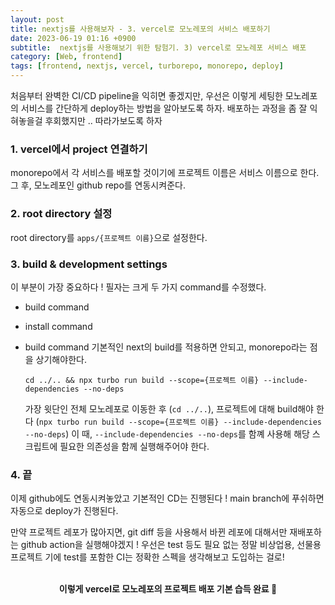 ```yaml
---
layout: post
title: nextjs를 사용해보자 - 3. vercel로 모노레포의 서비스 배포하기
date: 2023-06-19 01:16 +0900
subtitle:  nextjs를 사용해보기 위한 탐험기. 3) vercel로 모노레포 서비스 배포
category: [Web, frontend]
tags: [frontend, nextjs, vercel, turborepo, monorepo, deploy]
---
```


처음부터 완벽한 CI/CD pipeline을 익히면 좋겠지만, 우선은 이렇게 세팅한 모노레포의 서비스를 간단하게 deploy하는 방법을 알아보도록 하자. 배포하는 과정을 좀 잘 익혀놓을걸 후회했지만 .. 따라가보도록 하자


### 1. vercel에서 project 연결하기
monorepo에서 각 서비스를 배포할 것이기에 프로젝트 이름은 서비스 이름으로 한다.
그 후, 모노레포인 github repo를 연동시켜준다.

### 2. root directory 설정
root directory를 `apps/{프로젝트 이름}`으로 설정한다.

### 3. build & development settings
이 부분이 가장 중요하다 ! 필자는 크게 두 가지 command를 수정했다.

- build command
- install command

- build command
  기본적인 next의 build를 적용하면 안되고, monorepo라는 점을 상기해야한다.
  ```
  cd ../.. && npx turbo run build --scope={프로젝트 이름} --include-dependencies --no-deps
  ```

  가장 윗단인 전체 모노레포로 이동한 후 (`cd ../..`), 
  프로젝트에 대해 build해야 한다 (`npx turbo run build --scope={프로젝트 이름} --include-dependencies --no-deps`)
  이 때, `--include-dependencies --no-deps`를 함꼐 사용해 해당 스크립트에 필요한 의존성을 함께 실행해주어야 한다.

### 4. 끝
이제 github에도 연동시켜놓았고 기본적인 CD는 진행된다 !
main branch에 푸쉬하면 자동으로 deploy가 진행된다.

만약 프로젝트 레포가 많아지면, git diff 등을 사용해서 바뀐 레포에 대해서만 재배포하는 github action을 실행해야겠지 !
우선은 test 등도 필요 없는 정말 비상업용, 선물용 프로젝트 기에 test를 포함한 CI는 정확한 스펙을 생각해보고 도입하는 걸로!

<br />
<div align="center" style="font-weight: bold;">
이렇게 vercel로 모노레포의 프로젝트 배포 기본 습득 완료 🩵
</div>



